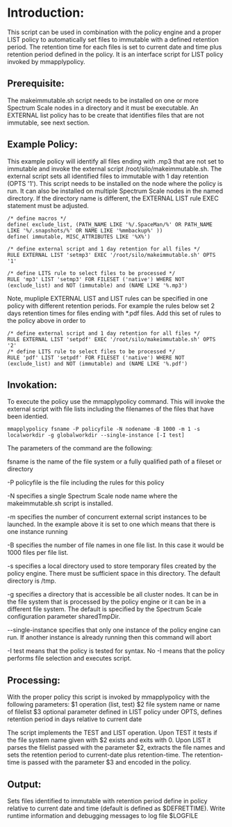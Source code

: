 # Introduction: 

This script can be used in combination with the policy engine and a proper LIST policy to automatically set files to immutable with a defined retention period. The retention time for each files is set to current date and time plus retention period defined in the policy. It is an interface script for LIST policy invoked by mmapplypolicy. 


## Prerequisite:

The makeimmutable.sh script needs to be installed on one or more Spectrum Scale nodes in a directory and it must be executable. An EXTERNAL list policy has to be create that identifies files that are not immutable, see next section. 


## Example Policy:

This example policy will identify all files ending with .mp3 that are not set to immutable and invoke the external script /root/silo/makeimmutable.sh. The external script sets all identified files to immutable with 1 day retention (OPTS '1'). This script needs to be installed on the node where the policy is run. It can also be installed on multiple Spectrum Scale nodes in the named directory. If the directory name is different, the EXTERNAL LIST rule EXEC statement must be adjusted. 

    /* define macros */
    define( exclude_list, (PATH_NAME LIKE '%/.SpaceMan/%' OR PATH_NAME LIKE '%/.snapshots/%' OR NAME LIKE '%mmbackup%' ))
    define( immutable, MISC_ATTRIBUTES LIKE '%X%')
    
    /* define external script and 1 day retention for all files */
    RULE EXTERNAL LIST 'setmp3' EXEC '/root/silo/makeimmutable.sh' OPTS '1'
    
    /* define LITS rule to select files to be processed */
    RULE 'mp3' LIST 'setmp3' FOR FILESET ('native') WHERE NOT (exclude_list) and NOT (immutable) and (NAME LIKE '%.mp3')
    

Note, mupliple EXTERNAL LIST and LIST rules can be specified in one policy with different retention periods. For example the rules below set 2 days retention times for files ending with *.pdf files. Add this set of rules to the policy above in order to 

    /* define external script and 1 day retention for all files */
    RULE EXTERNAL LIST 'setpdf' EXEC '/root/silo/makeimmutable.sh' OPTS '2'
    /* define LITS rule to select files to be processed */
    RULE 'pdf' LIST 'setpdf' FOR FILESET ('native') WHERE NOT (exclude_list) and NOT (immutable) and (NAME LIKE '%.pdf')


## Invokation:

To execute the policy use the mmapplypolicy command. This will invoke the external script with file lists including the filenames of the files that have been identied. 

    mmapplypolicy fsname -P policyfile -N nodename -B 1000 -m 1 -s localworkdir -g globalworkdir --single-instance [-I test]


The parameters of the command are the following:

fsname is the name of the file system or a fully qualified path of a fileset or directory

-P policyfile is the file including the rules for this policy

-N specifies a single Spectrum Scale node name where the makeimmutable.sh script is installed.

-m specifies the number of concurrent external script instances to be launched. In the example above it is set to one which means that there is one instance running

-B specifies the number of file names in one file list. In this case it would be 1000 files per file list. 

-s specifies a local directory used to store temporary files created by the policy engine. There must be sufficient space in this directory. The default directory is /tmp.

-g specifies a directory that is accessible be all cluster nodes. It can be in the file system that is processed by the policy engine or it can be in a different file system. The default is specified by the Spectrum Scale configuration parameter sharedTmpDir. 

--single-instance specifies that only one instance of the policy engine can run. If another instance is already running then this command will abort

-I test means that the policy is tested for syntax. No -I means that the policy performs file selection and executes script. 



## Processing:

With the proper policy this script is invoked by mmapplypolicy with the following parameters:
  $1 operation (list, test)
  $2 file system name or name of filelist
  $3 optional parameter defined in LIST policy under OPTS, defines retention period in days relative to current date

The script implements the TEST and LIST operation. 
Upon TEST it tests if the file system name given with $2 exists and exits with 0.
Upon LIST it parses the filelist passed with the parameter $2, extracts the file names and sets the retention period to current-date plus retention-time. The retention-time is passed with the parameter $3 and encoded in the policy. 

## Output:
Sets files identified to immutable with retention period define in policy relative to current date and time (default is defined as $DEFRETTIME). 
Write runtime information and debugging messages to log file $LOGFILE
